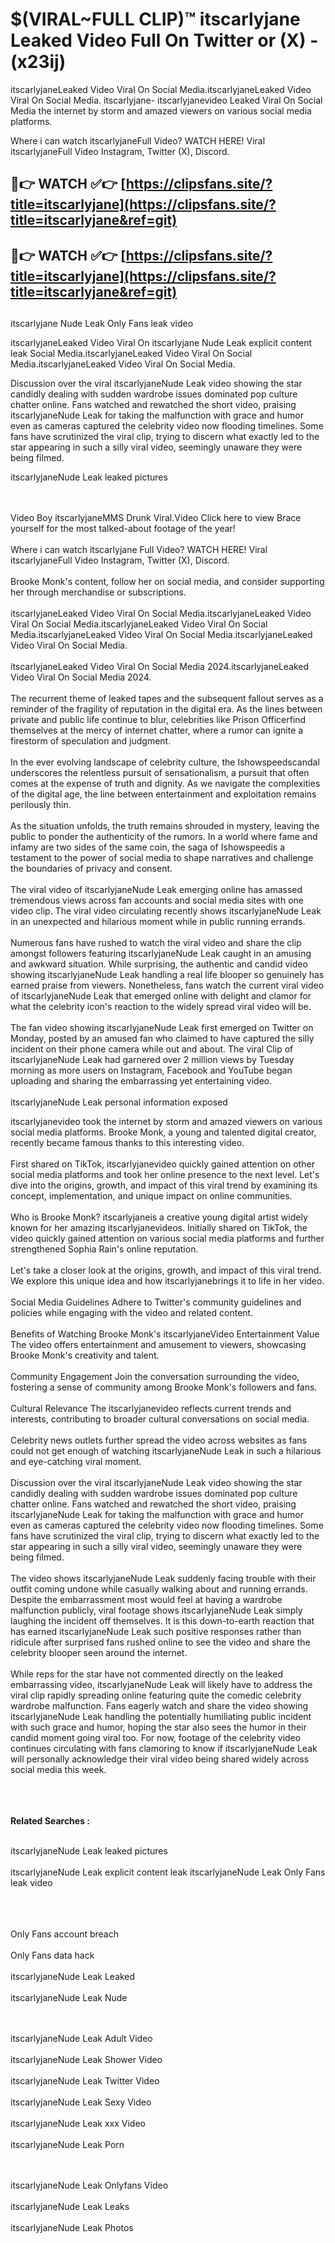 #  $(VIRAL~FULL CLIP)™ itscarlyjane Leaked Video Full On Twitter or (X)  - (x23ij)

itscarlyjaneLeaked Video Viral On Social Media.itscarlyjaneLeaked Video Viral On Social Media.
itscarlyjane- itscarlyjanevideo Leaked Viral On Social Media the internet by storm and amazed viewers on various social media platforms.

Where i can watch itscarlyjaneFull Video? WATCH HERE! Viral itscarlyjaneFull Video Instagram, Twitter (X), Discord.

## 🔴👉 WATCH ✅👉 [https://clipsfans.site/?title=itscarlyjane](https://clipsfans.site/?title=itscarlyjane&ref=git)


## 🔴👉 WATCH ✅👉 [https://clipsfans.site/?title=itscarlyjane](https://clipsfans.site/?title=itscarlyjane&ref=git)
##


itscarlyjane Nude Leak Only Fans leak video 


itscarlyjaneLeaked Video Viral On  itscarlyjane Nude Leak explicit content leak Social Media.itscarlyjaneLeaked Video Viral On Social Media.itscarlyjaneLeaked Video Viral On Social Media.



Discussion over the viral itscarlyjaneNude Leak video showing the star candidly dealing with sudden wardrobe issues dominated pop culture chatter online. Fans watched and rewatched the short video, praising itscarlyjaneNude Leak for taking the malfunction with grace and humor even as cameras captured the celebrity video now flooding timelines. Some fans have scrutinized the viral clip, trying to discern what exactly led to the star appearing in such a silly viral video, seemingly unaware they were being filmed.


itscarlyjaneNude Leak leaked pictures


  <br>

  <br>
Video Boy itscarlyjaneMMS Drunk Viral.Video Click here to view Brace yourself for the most talked-about footage of the year!
<br><br>
Where i can watch itscarlyjane Full Video? WATCH HERE! Viral itscarlyjaneFull Video Instagram, Twitter (X), Discord.
<br><br>
Brooke Monk's content, follow her on social media, and consider supporting her through merchandise or subscriptions.
<br><br>
itscarlyjaneLeaked Video Viral On Social Media.itscarlyjaneLeaked Video Viral On Social Media.itscarlyjaneLeaked Video Viral On Social Media.itscarlyjaneLeaked Video Viral On Social Media.itscarlyjaneLeaked Video Viral On Social Media.
<br><br>
itscarlyjaneLeaked Video Viral On Social Media 2024.itscarlyjaneLeaked Video Viral On Social Media 2024.
<br><br>
The recurrent theme of leaked tapes and the subsequent fallout serves as a reminder of the fragility of reputation in the digital era. As the lines between private and public life continue to blur, celebrities like Prison Officerfind themselves at the mercy of internet chatter, where a rumor can ignite a firestorm of speculation and judgment.
<br><br>
In the ever evolving landscape of celebrity culture, the Ishowspeedscandal underscores the relentless pursuit of sensationalism, a pursuit that often comes at the expense of truth and dignity. As we navigate the complexities of the digital age, the line between entertainment and exploitation remains perilously thin.
<br><br>
As the situation unfolds, the truth remains shrouded in mystery, leaving the public to ponder the authenticity of the rumors. In a world where fame and infamy are two sides of the same coin, the saga of Ishowspeedis a testament to the power of social media to shape narratives and challenge the boundaries of privacy and consent.
<br><br>
The viral video of itscarlyjaneNude Leak emerging online has amassed tremendous views across fan accounts and social media sites with one video clip. The viral video circulating recently shows itscarlyjaneNude Leak in an unexpected and hilarious moment while in public running errands.
<br><br>
Numerous fans have rushed to watch the viral video and share the clip amongst followers featuring itscarlyjaneNude Leak caught in an amusing and awkward situation. While surprising, the authentic and candid video showing itscarlyjaneNude Leak handling a real life blooper so genuinely has earned praise from viewers. Nonetheless, fans watch the current viral video of itscarlyjaneNude Leak that emerged online with delight and clamor for what the celebrity icon's reaction to the widely spread viral video will be.
<br><br>
The fan video showing itscarlyjaneNude Leak first emerged on Twitter on Monday, posted by an amused fan who claimed to have captured the silly incident on their phone camera while out and about. The viral Clip of itscarlyjaneNude Leak had garnered over 2 million views by Tuesday morning as more users on Instagram, Facebook and YouTube began uploading and sharing the embarrassing yet entertaining video.
<br><br>
itscarlyjaneNude Leak personal information exposed

itscarlyjanevideo took the internet by storm and amazed viewers on various social media platforms. Brooke Monk, a young and talented digital creator, recently became famous thanks to this interesting video.
<br><br>
First shared on TikTok, itscarlyjanevideo quickly gained attention on other social media platforms and took her online presence to the next level. Let's dive into the origins, growth, and impact of this viral trend by examining its concept, implementation, and unique impact on online communities.
<br><br>
Who is Brooke Monk? itscarlyjaneis a creative young digital artist widely known for her amazing itscarlyjanevideos. Initially shared on TikTok, the video quickly gained attention on various social media platforms and further strengthened Sophia Rain's online reputation.
<br><br>
Let's take a closer look at the origins, growth, and impact of this viral trend. We explore this unique idea and how itscarlyjanebrings it to life in her video.
<br><br>
Social Media Guidelines Adhere to Twitter's community guidelines and policies while engaging with the video and related content.
<br><br>
Benefits of Watching Brooke Monk's itscarlyjaneVideo Entertainment Value The video offers entertainment and amusement to viewers, showcasing Brooke Monk's creativity and talent.
<br><br>
Community Engagement Join the conversation surrounding the video, fostering a sense of community among Brooke Monk's followers and fans.
<br><br>
Cultural Relevance The itscarlyjanevideo reflects current trends and interests, contributing to broader cultural conversations on social media.
<br><br>
Celebrity news outlets further spread the video across websites as fans could not get enough of watching itscarlyjaneNude Leak in such a hilarious and eye-catching viral moment.
<br><br>
Discussion over the viral itscarlyjaneNude Leak video showing the star candidly dealing with sudden wardrobe issues dominated pop culture chatter online. Fans watched and rewatched the short video, praising itscarlyjaneNude Leak for taking the malfunction with grace and humor even as cameras captured the celebrity video now flooding timelines. Some fans have scrutinized the viral clip, trying to discern what exactly led to the star appearing in such a silly viral video, seemingly unaware they were being filmed.
<br><br>
The video shows itscarlyjaneNude Leak suddenly facing trouble with their outfit coming undone while casually walking about and running errands. Despite the embarrassment most would feel at having a wardrobe malfunction publicly, viral footage shows itscarlyjaneNude Leak simply laughing the incident off themselves. It is this down-to-earth reaction that has earned itscarlyjaneNude Leak such positive responses rather than ridicule after surprised fans rushed online to see the video and share the celebrity blooper seen around the internet.
<br><br>
While reps for the star have not commented directly on the leaked embarrassing video, itscarlyjaneNude Leak will likely have to address the viral clip rapidly spreading online featuring quite the comedic celebrity wardrobe malfunction. Fans eagerly watch and share the video showing itscarlyjaneNude Leak handling the potentially humiliating public incident with such grace and humor, hoping the star also sees the humor in their candid moment going viral too. For now, footage of the celebrity video continues circulating with fans clamoring to know if itscarlyjaneNude Leak will personally acknowledge their viral video being shared widely across social media this week.
<br><br>

<br><br>
<strong>Related Searches :</strong>
<br><br>

itscarlyjaneNude Leak leaked pictures
<br><br>
itscarlyjaneNude Leak explicit content leak
itscarlyjaneNude Leak Only Fans leak video
<br><br>

<br><br>
Only Fans account breach
<br><br>
Only Fans data hack
<br><br>
itscarlyjaneNude Leak Leaked
<br><br>
itscarlyjaneNude Leak Nude

<br><br>
itscarlyjaneNude Leak Adult Video
<br><br>
itscarlyjaneNude Leak Shower Video
<br><br>
itscarlyjaneNude Leak Twitter Video
<br><br>
itscarlyjaneNude Leak Sexy Video
<br><br>
itscarlyjaneNude Leak xxx Video
<br><br>
itscarlyjaneNude Leak Porn

<br><br>
itscarlyjaneNude Leak Onlyfans Video
<br><br>
itscarlyjaneNude Leak Leaks
<br><br>
itscarlyjaneNude Leak Photos